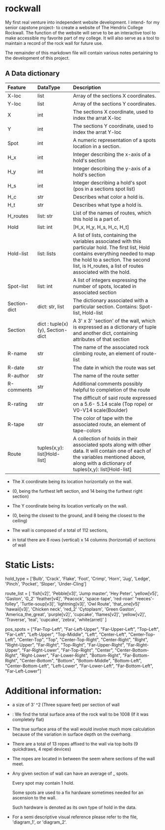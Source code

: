 # rockwall


My first real venture into independent website development. I intend- for my senior capstone project- to create a website of The Hendrix College Rockwall. The function of the website will serve to be an interactive tool to make accessible my favorite part of my college. It will also serve as a tool to maintain a record of the rock wall for future use.

The remainder of this markdown file will contain various notes pertaining to the development of this project.

## A Data dictionary

|Feature | DataType | Description|
|:--------|:----------|:------------|
|X-loc | list | Array of the sections X coordinates.|
|Y-loc | list | Array of the sections Y coordinates.|
|X | int | The sections X coordinate, used to index the arrat X-loc|
|Y | int | The sections Y coordinate, used to index the arrat Y-loc|
|Spot | int | A numeric representation of a spots location in a section. |
|H_x | int | Integer describing the x-axis of a hold's section |
|H_y| int | Integer describing the y-axis of a hold's section  |
|H_s | int | Integer describing a hold's spot (pos in a sections spot list)|
|H_c | str | Describes what color a hold is. |
|H_t | str | Describes what type a hold is. |
|H_routes | list: str | List of the names of routes, which this hold is a part of.|
|Hold | list: int | [H_x, H_y, H_s, H_c, H_t] |
|Hold-list | list: lists | A list of lists, containing the variables associated with this particular hold. The first list, Hold contains everything needed to map the hold to a section. The second list, is H_routes, a list of routes associated with the hold.  |
|Spot-list | list: int | A list of integers expressing the number of spots, located in associated section |
|Section-dict | dict: str, list | The dictionary associated with a particular section. Contains: Spot-list, Hold-list |
|Section | dict : tuple(x)(y), Section-dict | A 3' x 3' 'section' of the wall, which is expressed as a dictionary of tuple and another dict, containing attributes of that section|
|R-name | str    |  The name of the associated rock climbing route, an element of route-list   |
|R-date |  str  |  The date in which the route was set  |
|R-author |  str   |  The name of the route setter  |
|R-comments |  str   | Additional comments possibly helpful to completion of the route   |
|R-rating |  str   |  The difficult of said route expressed on a 5.6- 5.14 scale (Top rope) or V0-V14 scale(Boulder) |
|R-tape |  str   |  The color of tape with the associated route, an element of tape-colors   |
|Route |   tuples(x,y): list[Hold-list]  | A collection of holds in their associated spots along with other data. It will contain one of each of the variables mentioned above, along with a dictionary of tuples(x,y): list[Hold-list]|

* The X coordinate being its location horizontally on the wall.
* (0, being the furthest left section, and 14 being the furthest right section)

* The Y coordinate being its location vertically on the wall.
* (0, being the closest to the ground, and 8 being the closest to the ceiling)

* 	The wall is composed of a total of 112 sections,
* 	in total there are 8 rows (vertical) x 14 columns (horizontal) of sections of wall

# Static Lists:
hold_type = ['Bulb', 'Crack', 'Flake', 'Foot', 'Crimp', 'Horn', 'Jug', 'Ledge', 'Pinch', 'Pocket', 'Sloper', 'Under-Cling']

route_list = [ 'fish[v2]', 'Pebble[v3]', 'Jump master', 'Hey Peter', 'yellow[v5]', 'Gaston', 'G_2' 'feather[v4]', 'Peacock', 'space-tape', 'red-roan' "reeces'-folley", 'Turtle-soup[v3]', 'lightning[v3]', 'Owl Route', 'that_one[v5]' 'hawaii[v3]', 'Chicken neck', 'red_2' 'Cytoplasm', 'Green Gaston', 'America_the_great', 'purple[v2]', 'cupcake', 'flames[v2]', 'yellow[v2]', 'Traverse', 'teal', 'cupcake', 'zebra', 'white(arret)'  ]

pos_spots = ["Far-Top-Left", "Far-Left-Upper", "Far-Upper-Left", "Top-Left", "Far-Left", "Left-Upper", "Top-Middle", "Left", "Center-Left", "Center-Top-Left", "Center-Top", "Top", "Center-Top-Right", "Center-Right", "Right", "Right-Upper", "Far-Right", "Top-Right", "Far-Upper-Right", "Far-Right-Upper", "Far-Right-Lower", "Far-Top-Right", "Center", "Center-Bottom-Right", "Right-Lower", "Far-Lower-Right", "Bottom-Right", "Far-Bottom-Right", "Center-Bottom", "Bottom", "Bottom-Middle", "Bottom-Left", "Center-Bottom-Left", "Left-Lower", "Far-Lower-Left", "Far-Bottom-Left", "Far-Left-Lower"]



# Additional information:
  * a size of 3' ^2  (Three square feet) per section of wall
  * : 	We find the total surface area of the rock wall to be 1008 (If it was completely flat)
  * The true surface area of the wall would involve much more calculation because of the variation in surface depth on the overhang.
  * There are a total of 13 ropes affixed to the wall via top bolts (9 quickdraws, 4 repel devices)
  * The ropes are located in between the seem where sections of the wall meet.
  * Any given section of wall can have an average of _ spots.

      Every spot may contain 1 hold.

	  Some spots are used to a fix hardware sometimes needed for an ascension to the wall.

	  Such hardware is denoted as its own type of hold in the data.

  * For a semi descriptive visual reference please refer to the file, 'diagram_1', or 'diagram_2'.
